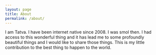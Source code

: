 ```yaml
---
layout: page
title: About
permalink: /about/
---
```


I am Tatva. I have been internet native since 2008. I was smol then. I had access to this wonderful thing and it has lead me to some profoundly beautiful things and I would like to share those things. This is my little contribution to the best thing to happen to the world.
